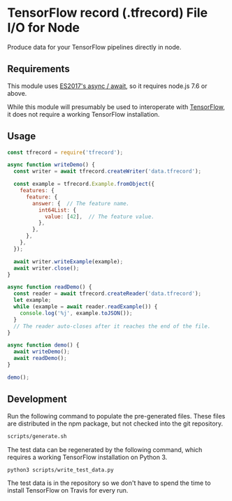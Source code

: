 # TensorFlow record (.tfrecord) File I/O for Node

Produce data for your TensorFlow pipelines directly in node.


## Requirements

This module uses
[ES2017's async / await](https://developer.mozilla.org/en-US/docs/Web/JavaScript/Reference/Statements/async_function),
so it requires node.js 7.6 or above.

While this module will presumably be used to interoperate with
[TensorFlow](https://www.tensorflow.org/), it does not require a working
TensorFlow installation.


## Usage

```javascript
const tfrecord = require('tfrecord');

async function writeDemo() {
  const writer = await tfrecord.createWriter('data.tfrecord');

  const example = tfrecord.Example.fromObject({
    features: {
      feature: {
        answer: {  // The feature name.
          int64List: {
            value: [42],  // The feature value.
          },
        },
      },
    },
  });

  await writer.writeExample(example);
  await writer.close();
}

async function readDemo() {
  const reader = await tfrecord.createReader('data.tfrecord');
  let example;
  while (example = await reader.readExample()) {
    console.log('%j', example.toJSON());
  }
  // The reader auto-closes after it reaches the end of the file.
}

async function demo() {
  await writeDemo();
  await readDemo();
}

demo();
```


## Development

Run the following command to populate the pre-generated files. These files are
distributed in the npm package, but not checked into the git repository.

```bash
scripts/generate.sh
```

The test data can be regenerated by the following command, which requires a
working TensorFlow installation on Python 3.

```bash
python3 scripts/write_test_data.py
```

The test data is in the repository so we don't have to spend the time to install TensorFlow on Travis for every run.